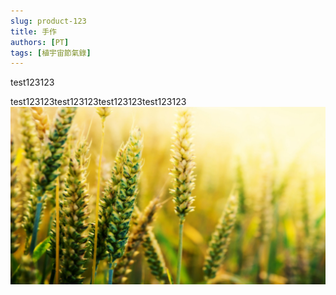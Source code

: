 ```yaml
---
slug: product-123
title: 手作
authors: [PT]
tags: [植宇宙節氣錄]
---
```


test123123
<!-- truncate -->

test123123test123123test123123test123123
![手作](./asset/2024-11-24.jpg)
